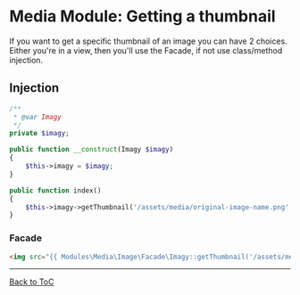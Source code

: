 # Media Module: Getting a thumbnail

If you want to get a specific thumbnail of an image you can have 2 choices. Either you're in a view, then you'll use the Facade, if not use class/method injection.



## Injection

``` php
/**
 * @var Imagy
 */
private $imagy;

public function __construct(Imagy $imagy)
{
    $this->imagy = $imagy;
}

public function index()
{
	$this->imagy->getThumbnail('/assets/media/original-image-name.png', 'smallThumb')
}

```


### Facade

``` html
<img src="{{ Modules\Media\Image\Facade\Imagy::getThumbnail('/assets/media/original-image-name.png') }}" alt="" />
```

***

[Back to ToC](../readme.md)
